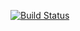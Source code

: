 [![Build Status](https://ci.appveyor.com/project/NastyaKatyushkina/unit-2)](https://github.com/NastyaKatyushkina/unit-2)
